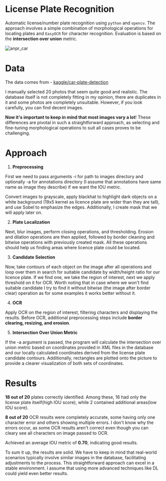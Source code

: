 # **License Plate Recognition**
Automatic license/number plate recognition using `python` and `opencv`. The approach involves a simple combination of morphological operations for locating plates and `EasyOCR` for character recognition. Evaluation is based on the **intersection over union** metric.


![anpr_car](https://github.com/devude7/license-plate-recognition/assets/112627008/5b1d609c-a78a-4ed0-8020-77dc4bf5b2d2)

# **Data**

The data comes from - [kaggle/car-plate-detection](https://www.kaggle.com/datasets/andrewmvd/car-plate-detection)

I manually selected 20 photos that seem quite good and realistic. The database itself is not completely fitting in my opinion, there are duplicates in it and some photos are completely unsuitable. However, if you look carefully, you can find decent images.

**Now it's important to keep in mind that most images vary a lot**! These differences are pivotal in such a straightforward approach, as selecting and fine-tuning morphological operations to suit all cases proves to be challenging.

# **Approach**
1. **Preprocessing**

First we need to pass arguments -i for path to images directory and optionally -a for annotations directory (I assume that annotations have same name as image they describe) if we want the IOU metric.

Convert images to grayscale, apply blackhat to highlight dark objects on a white background (19x5 kernel as licence plate are wider than they are tall), and use Sobel to  emphasize the edges. Additionally, I create mask that we will apply later on. 

2. **Plate Localization**

Next, blur images, perform closing operations, and thresholding. Erosion and dilation operations are then applied, followed by border cleaning and bitwise operations with previously created mask. All these operations should help us finding areas where licence plate could be located.

3. **Candidate Selection**

Now, take contours of each object on the image after all operations and loop over them in search for suitable candidate by width/height ratio for our licence plate. If we find one, we take the region of interest, next we apply threshold on it for OCR. Worth noting that in case where we won't find suitable candidate I try to find it without bitwise (the image after border clear) operation as for some examples it works better without it.


4. **OCR**

Apply OCR on the region of interest, filtering characters and displaying the results. Before OCR, additional preprocessing steps include **border clearing, resizing, and erosion**.

5. **Intersection Over Union Metric**

If the -a argument is passed, the program will calculate the intersection over union metric based on coordinates provided in XML files in the database and our locally calculated coordinates derived from the license plate candidate contours. Additionally, rectangles are plotted onto the picture to provide a clearer visualization of both sets of coordinates.

# **Results**
**18 out of 20** plates correctly identified. Among these, 16 had only the license plate itself(high IOU score), while 2 contained additional areas(low IOU score).


**8 out of 20** OCR results were completely accurate, some having only one character error and others showing multiple errors. I don't know why the errors occur, as some OCR results aren't correct even though you can cleary see all characters on image passed to OCR.

Achieved an average IOU metric of **0.70**, indicating good results.

To sum it up, the results are solid. We have to keep in mind that real-world scenarios typically involve similar images in the database, facilitating adjustments to the process. This straightforward approach can excel in a stable environment. I assume that using more advanced techniques like DL could yield even better results.